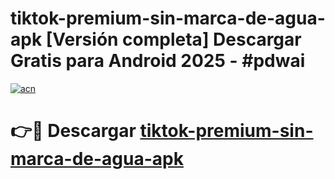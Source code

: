 # tiktok-premium-sin-marca-de-agua-apk  [Versión completa] Descargar Gratis para Android 2025 - #pdwai

[![acn](https://github.com/user-attachments/assets/0f9c940e-d8b0-45ae-aac7-cd30a18b3e1c)](https://apps.freeplayer.one?title=tiktok-premium-sin-marca-de-agua-apk&ref=9F)

# 👉🔴 Descargar [tiktok-premium-sin-marca-de-agua-apk](https://apps.freeplayer.one?title=tiktok-premium-sin-marca-de-agua-apk&ref=9F)
